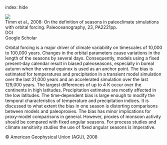 index: hide

<div class="Citation">
    <div class="Citation-thumb CitationThumb-linked"  data-href="https://doi.org/10.1029/2007pa001461">
      <img src="https://static.claimspace.cloud/climate-study-static/refs/thumbs/5/Timm_et_al_2008-thumb.png" />
    </div>

  <div class="Citation-body">
    <div class="Citation-text">Timm et al., 2008: On the definition of seasons in paleoclimate simulations with orbital forcing. <span class="Article-journal">Paleoceanography, </span><span class="Article-volume">23, </span>PA2221pp.</div>
    <div class="Citation-links">
      <div class="CitationLink" data-href="https://doi.org/10.1029/2007pa001461">
        <div class="CitationLink-icon CitationLink-Doi"></div>
        <div class="CitationLink-text">DOI</div>
      </div>
      <div class="CitationLink" data-href="https://scholar.google.com/scholar?q=10.1029/2007pa001461">
        <div class="CitationLink-icon CitationLink-Scholar"></div>
        <div class="CitationLink-text">Google Scholar</div>
      </div>
    </div>
  </div>
</div>

Orbital forcing is a major driver of climate variability on timescales of 10,000 to 100,000 years. Changes in the orbital parameters cause variations in the length of the seasons by several days. Consequently, models using a fixed present‐day calendar result in biased paleoseasons, especially in boreal autumn when the vernal equinox is used as an anchor point. The bias is estimated for temperatures and precipitation in a transient model simulation over the last 21,000 years and an accelerated simulation over the last 129,000 years. The largest differences of up to 4 K occur over the continents in high latitudes. Precipitation estimates are mostly affected in the low latitudes. The time‐dependent bias is large enough to modify the temporal characteristics of temperature and precipitation indices. It is discussed to what extent the bias in one season is distorting comparisons between models and paleoproxies. The bias has minor implications for proxy‐model comparisons in general. However, proxies of monsoon activity should be compared with fixed angular seasons. For process studies and climate sensitivity studies the use of fixed angular seasons is imperative.

<div class="Citation-copy">
&copy; American Geophysical Union (AGU), 2008
</div>